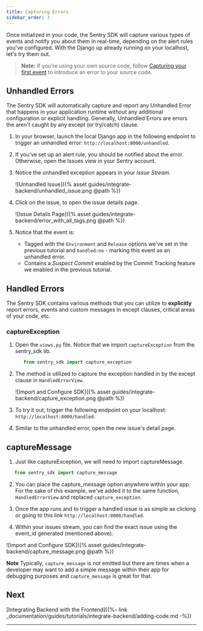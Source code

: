 ```yaml
---
title: Capturing Errors
sidebar_order: 3
---
```


Once initialized in your code, the Sentry SDK will capture various types of events and notify you about them in real-time, depending on the alert rules you've configured. With the Django up already running on your localhost, let's try them out.

> **Note:** If you're using your own source code, follow [Capturing your first event](https://docs.sentry.io/error-reporting/quickstart/?platform=python) to introduce an error to your source code.

## Unhandled Errors

The Sentry SDK will automatically capture and report any Unhandled Error that happens in your application runtime without any additional configuration or explicit handling. Generally, Unhandled Errors are errors the aren't caught by any except (or try/catch) clause.

1. In your browser, launch the local Django app in the following endpoint to trigger an unhandled error: `http://localhost:8000/unhandled`.

2. If you've set up an alert rule, you should be notified about the error. Otherwise, open the Issues view in your Sentry account.

3. Notice the unhandled exception appears in your _Issue Stream_.

   ![Unhandled Issue]({% asset guides/integrate-backend/unhandled_issue.png @path %})

4. Click on the issue, to open the issue details page.

   ![Issue Details Page]({% asset guides/integrate-backend/error_with_all_tags.png @path %})

5. Notice that the event is:

   * Tagged with the `Environment` and `Release` options we've set in the previous tutorial and `handled:no` - marking this event as an unhandled error.
   * Contains a _Suspect Commit_ enabled by the Commit Tracking feature we enabled in the previous tutorial.

## Handled Errors

The Sentry SDK contains various methods that you can utilize to **explicitly** report errors, events and custom messages in except clauses, critical areas of your code, etc.

### captureException

1. Open the `views.py` file. Notice  that we import `captureException` from the sentry_sdk lib.

   ```python
      from sentry_sdk import capture_exception
   ```

2. The method is utilized to capture the exception handled in by the except clause in `HandledErrorView`.

   ![Import and Configure SDK]({% asset guides/integrate-backend/capture_exception.png @path %})

3. To try it out, trigger the following endpoint on your localhost: `http://localhost:8000/handled`.

4. Similar to the unhandled error, open the new issue's detail page.

## captureMessage

1. Just like captureException, we will need to import captureMessage.

```python
   from sentry_sdk import capture_message
```

2. You can place the capture_message option anywhere within your app. For the sake of this example, we've added it to the same function, `HandledErrorView` and replaced `capture_exception`.

3. Once the app runs and to trigger a handled issue is as simple as clicking or going to this link
   `http://localhost:8000/handled`.

4. Within your issues stream, you can find the exact issue using the event_id generated (mentioned above).

![Import and Configure SDK]({% asset guides/integrate-backend/capture_message.png @path %})

**Note** Typically, `capture_message` is not emitted but there are times when a developer may want to add a simple message within their app for debugging purposes and `capture_message` is great for that.


## Next

[Integrating Backend with the Frontend]({%- link _documentation/guides/tutorials/integrate-backend/adding-code.md -%})

---
